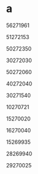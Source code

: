 # a

56271961

51272153

50272350

30272030

50272060

40272040

30271540

10270721

15270020

16270040

15269935

28269940

29270025
